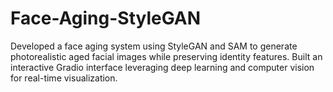 # Face-Aging-StyleGAN
Developed a face aging system using StyleGAN and SAM to generate photorealistic aged facial images while preserving identity features. Built an interactive Gradio interface leveraging deep learning and computer vision for real-time visualization.
